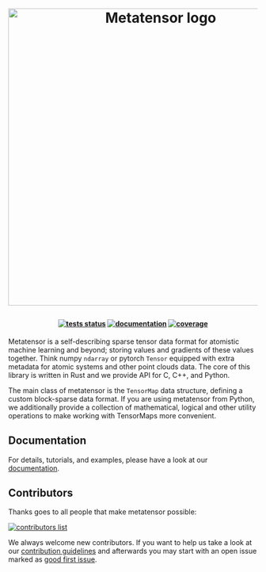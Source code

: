 <h1>
<p align="center">
    <img src="https://raw.githubusercontent.com/metatensor/metatensor/refs/heads/main/docs/static/images/metatensor-horizontal-dark.png" alt="Metatensor logo" width="600"/>
</p>
</h1>

<h4 align="center">

[![tests status](https://img.shields.io/github/checks-status/metatensor/metatensor/main)](https://github.com/metatensor/metatensor/actions?query=branch%3Amain)
[![documentation](https://img.shields.io/badge/📚_documentation-latest-sucess)](https://docs.metatensor.org/latest/)
[![coverage](https://codecov.io/gh/metatensor/metatensor/branch/main/graph/badge.svg)](https://codecov.io/gh/metatensor/metatensor)
</h4>


Metatensor is a self-describing sparse tensor data format for atomistic machine
learning and beyond; storing values and gradients of these values together.
Think numpy `ndarray` or pytorch `Tensor` equipped with extra metadata for
atomic systems and other point clouds data. The core of this library is written
in Rust and we provide API for C, C++, and Python.

The main class of metatensor is the `TensorMap` data structure, defining a
custom block-sparse data format. If you are using metatensor from Python, we
additionally provide a collection of mathematical, logical and other utility
operations to make working with TensorMaps more convenient.

## Documentation

For details, tutorials, and examples, please have a look at our [documentation](https://docs.metatensor.org/).

## Contributors

Thanks goes to all people that make metatensor possible:

[![contributors list](https://contrib.rocks/image?repo=metatensor/metatensor)](https://github.com/metatensor/metatensor/graphs/contributors)

We always welcome new contributors. If you want to help us take a look at our
[contribution guidelines](CONTRIBUTING.rst) and afterwards you may start with an
open issue marked as [good first
issue](https://github.com/metatensor/metatensor/issues?q=is%3Aissue+is%3Aopen+label%3A%22good+first+issue%22).
